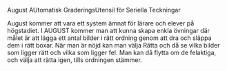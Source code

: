 August
AUtomatisk GraderingsUtensil för Seriella Teckningar

August kommer att vara ett system ämnat för lärare och elever på högstadiet.
I AUGUST kommer man att kunna skapa enkla övningar där målet är att lägga ett
antal bilder i rätt ordning genom att dra och släppa dem i rätt boxar.
När man är nöjd kan man välja Rätta och då se vilka bilder som ligger rätt och
vilka som ligger fel. Man kan då flytta om de felaktiga, och välja att rätta igen,
tills ordningen stämmer.
